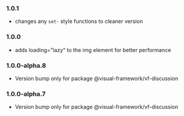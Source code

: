 ### 1.0.1

* changes any `set-` style functions to cleaner version

### 1.0.0

* adds loading="lazy" to the img element for better performance

### 1.0.0-alpha.8

* Version bump only for package @visual-framework/vf-discussion

### 1.0.0-alpha.7

* Version bump only for package @visual-framework/vf-discussion
